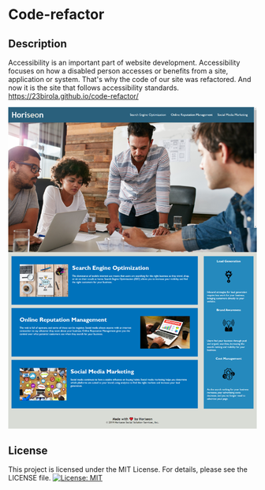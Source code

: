 # Code-refactor

## Description

Accessibility is an important part of website development. Accessibility focuses on how a disabled person accesses or benefits from a site, application or system. That's why the code of our site was refactored. And now it is the site that follows accessibility standards.
https://23birola.github.io/code-refactor/

![website screenshot](assets/images/screenshot.png)

## License

This project is licensed under the MIT License. For details, please see the LICENSE file. [![License: MIT](https://img.shields.io/badge/License-MIT-yellow.svg)](https://opensource.org/licenses/MIT)

